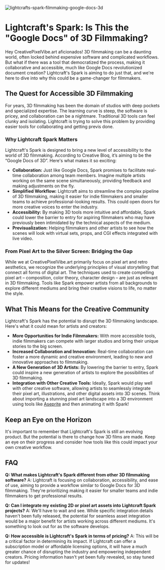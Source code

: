 ![lightcrafts-spark-filmmaking-google-docs-3d](https://images.pexels.com/photos/33369128/pexels-photo-33369128.jpeg?auto=compress&cs=tinysrgb&fit=crop&h=627&w=1200)

# Lightcraft's Spark: Is This the "Google Docs" of 3D Filmmaking? 

Hey CreativePixelVibe.art aficionados! 3D filmmaking can be a daunting world, often locked behind expensive software and complicated workflows. But what if there was a tool that democratized the process, making it collaborative and accessible, much like Google Docs revolutionized document creation? Lightcraft's Spark is aiming to do just that, and we're here to dive into why this could be a game-changer for filmmakers. 

## The Quest for Accessible 3D Filmmaking

For years, 3D filmmaking has been the domain of studios with deep pockets and specialized expertise. The learning curve is steep, the software is pricey, and collaboration can be a nightmare. Traditional 3D tools can feel clunky and isolating. Lightcraft is trying to solve this problem by providing easier tools for collaborating and getting previs done.

### Why Lightcraft Spark Matters

Lightcraft's Spark is designed to bring a new level of accessibility to the world of 3D filmmaking. According to Creative Bloq, it’s aiming to be the “Google Docs of 3D”. Here's what makes it so exciting: 

*   **Collaboration:** Just like Google Docs, Spark promises to facilitate real-time collaboration among team members. Imagine multiple artists working on the same scene simultaneously, providing feedback and making adjustments on the fly. 
*   **Simplified Workflow:** Lightcraft aims to streamline the complex pipeline of 3D filmmaking, making it easier for indie filmmakers and smaller teams to achieve professional-looking results. This could open doors for more creative voices to enter the industry. 
*   **Accessibility:** By making 3D tools more intuitive and affordable, Spark could lower the barrier to entry for aspiring filmmakers who may have previously been intimidated by the technical aspects of the medium. 
* **Previsualization:** Helping filmmakers and other artists to see how the scenes will look with virtual sets, props, and CGI effects integrated with live video.

### From Pixel Art to the Silver Screen: Bridging the Gap

While we at CreativePixelVibe.art primarily focus on pixel art and retro aesthetics, we recognize the underlying principles of visual storytelling that connect all forms of digital art. The techniques used to create compelling pixel art – composition, color theory, character design – are just as relevant in 3D filmmaking. Tools like Spark empower artists from all backgrounds to explore different mediums and bring their creative visions to life, no matter the style. 

## What This Means for the Creative Community

Lightcraft's Spark has the potential to disrupt the 3D filmmaking landscape. Here's what it could mean for artists and creators: 

*   **More Opportunities for Indie Filmmakers:** With more accessible tools, indie filmmakers can compete with larger studios and bring their unique stories to the big screen. 
*   **Increased Collaboration and Innovation:** Real-time collaboration can foster a more dynamic and creative environment, leading to new and innovative approaches to filmmaking. 
*   **A New Generation of 3D Artists:** By lowering the barrier to entry, Spark could inspire a new generation of artists to explore the possibilities of 3D filmmaking. 
*   **Integration with Other Creative Tools:** Ideally, Spark would play well with other creative software, allowing artists to seamlessly integrate their pixel art, illustrations, and other digital assets into 3D scenes. Think about importing a stunning pixel art landscape into a 3D environment using tools like [Aseprite](https://www.aseprite.org/) and then animating it with Spark!

## Keep an Eye on the Horizon

It's important to remember that Lightcraft's Spark is still an evolving product. But the potential is there to change how 3D films are made. Keep an eye on their progress and consider how tools like this could impact your own creative workflow. 

## FAQ

**Q: What makes Lightcraft's Spark different from other 3D filmmaking software?**
A: Lightcraft is focusing on collaboration, accessibility, and ease of use, aiming to provide a workflow similar to Google Docs for 3D filmmaking. They're prioritizing making it easier for smaller teams and indie filmmakers to get professional results.

**Q: Can I integrate my existing 2D or pixel art assets into Lightcraft Spark projects?**
A: We'll have to wait and see. While specific integration details haven't been fully released, the potential for seamless asset integration would be a major benefit for artists working across different mediums. It's something to look out for as the software develops.

**Q: How accessible is Lightcraft's Spark in terms of pricing?**
A: This will be a critical factor in determining its impact. If Lightcraft can offer a subscription model or affordable licensing options, it will have a much greater chance of disrupting the industry and empowering independent creators. Pricing information hasn't yet been fully revealed, so stay tuned for updates!
